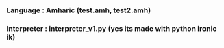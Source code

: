 ### Language : Amharic (test.amh, test2.amh)

### Interpreter : interpreter_v1.py (yes its made with python ironic ik)
